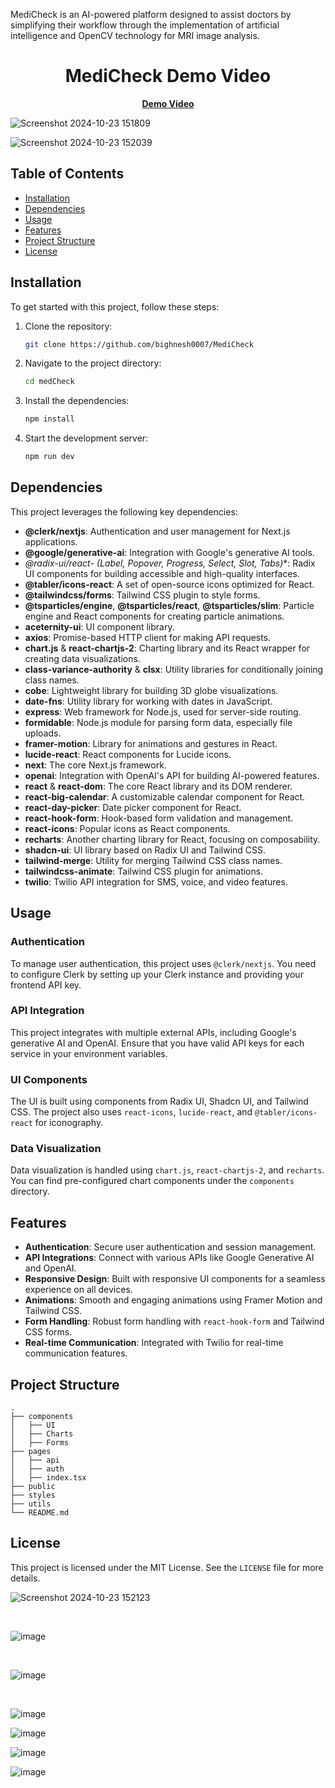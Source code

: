 MediCheck is an AI-powered platform designed to assist doctors by simplifying their workflow through the implementation of artificial intelligence and OpenCV technology for MRI image analysis.

<h1 align="center"><b>MediCheck Demo Video</b></h1>

<p align="center">
  <a href="https://www.youtube.com/watch?v=6kYxuerCj80&ab_channel=SarthakAwasthi"><b>Demo Video</b></a>
</p>



                                    
![Screenshot 2024-10-23 151809](https://github.com/user-attachments/assets/cb4622ed-3cb1-47f8-8d93-3e284e718ce0)



![Screenshot 2024-10-23 152039](https://github.com/user-attachments/assets/d12614b5-5622-4839-be5a-799d6164bf02)





## Table of Contents

- [Installation](#installation)
- [Dependencies](#dependencies)
- [Usage](#usage)
- [Features](#features)
- [Project Structure](#project-structure)
- [License](#license)

## Installation

To get started with this project, follow these steps:

1. Clone the repository:

   ```bash
   git clone https://github.com/bighnesh0007/MediCheck
   ```

2. Navigate to the project directory:

   ```bash
   cd medCheck
   ```

3. Install the dependencies:

   ```bash
   npm install
   ```

4. Start the development server:

   ```bash
   npm run dev
   ```

## Dependencies

This project leverages the following key dependencies:

- **@clerk/nextjs**: Authentication and user management for Next.js applications.
- **@google/generative-ai**: Integration with Google's generative AI tools.
- **@radix-ui/react-* (Label, Popover, Progress, Select, Slot, Tabs)**: Radix UI components for building accessible and high-quality interfaces.
- **@tabler/icons-react**: A set of open-source icons optimized for React.
- **@tailwindcss/forms**: Tailwind CSS plugin to style forms.
- **@tsparticles/engine**, **@tsparticles/react**, **@tsparticles/slim**: Particle engine and React components for creating particle animations.
- **aceternity-ui**: UI component library.
- **axios**: Promise-based HTTP client for making API requests.
- **chart.js** & **react-chartjs-2**: Charting library and its React wrapper for creating data visualizations.
- **class-variance-authority** & **clsx**: Utility libraries for conditionally joining class names.
- **cobe**: Lightweight library for building 3D globe visualizations.
- **date-fns**: Utility library for working with dates in JavaScript.
- **express**: Web framework for Node.js, used for server-side routing.
- **formidable**: Node.js module for parsing form data, especially file uploads.
- **framer-motion**: Library for animations and gestures in React.
- **lucide-react**: React components for Lucide icons.
- **next**: The core Next.js framework.
- **openai**: Integration with OpenAI's API for building AI-powered features.
- **react** & **react-dom**: The core React library and its DOM renderer.
- **react-big-calendar**: A customizable calendar component for React.
- **react-day-picker**: Date picker component for React.
- **react-hook-form**: Hook-based form validation and management.
- **react-icons**: Popular icons as React components.
- **recharts**: Another charting library for React, focusing on composability.
- **shadcn-ui**: UI library based on Radix UI and Tailwind CSS.
- **tailwind-merge**: Utility for merging Tailwind CSS class names.
- **tailwindcss-animate**: Tailwind CSS plugin for animations.
- **twilio**: Twilio API integration for SMS, voice, and video features.

## Usage

### Authentication

To manage user authentication, this project uses `@clerk/nextjs`. You need to configure Clerk by setting up your Clerk instance and providing your frontend API key.

### API Integration

This project integrates with multiple external APIs, including Google's generative AI and OpenAI. Ensure that you have valid API keys for each service in your environment variables.

### UI Components

The UI is built using components from Radix UI, Shadcn UI, and Tailwind CSS. The project also uses `react-icons`, `lucide-react`, and `@tabler/icons-react` for iconography.

### Data Visualization

Data visualization is handled using `chart.js`, `react-chartjs-2`, and `recharts`. You can find pre-configured chart components under the `components` directory.

## Features

- **Authentication**: Secure user authentication and session management.
- **API Integrations**: Connect with various APIs like Google Generative AI and OpenAI.
- **Responsive Design**: Built with responsive UI components for a seamless experience on all devices.
- **Animations**: Smooth and engaging animations using Framer Motion and Tailwind CSS.
- **Form Handling**: Robust form handling with `react-hook-form` and Tailwind CSS forms.
- **Real-time Communication**: Integrated with Twilio for real-time communication features.

## Project Structure

```plaintext
.
├── components
│   ├── UI
│   ├── Charts
│   ├── Forms
├── pages
│   ├── api
│   ├── auth
│   ├── index.tsx
├── public
├── styles
├── utils
└── README.md
```

## License

This project is licensed under the MIT License. See the `LICENSE` file for more details.

![Screenshot 2024-10-23 152123](https://github.com/user-attachments/assets/75006026-48d7-4efa-b413-8e652e8094a7)


<br>

![image](https://github.com/user-attachments/assets/228ab02d-6b25-4837-9437-5fbe70ea2170)


<br>

![image](https://github.com/user-attachments/assets/5dfa21fd-073a-49b6-94ec-95c09ca4dbf6)


<br>

![image](https://github.com/user-attachments/assets/af96b2c7-4d44-46bb-be50-ed5b362e801f)




![image](https://github.com/user-attachments/assets/3faddd47-ddb0-40ed-b46f-eb8e9be9ab5a)




![image](https://github.com/user-attachments/assets/f19004c7-c398-45ba-814b-8b726bdc2535)


![image](https://github.com/user-attachments/assets/7d499c33-ec66-4ef9-b21a-b00275c9f161)



